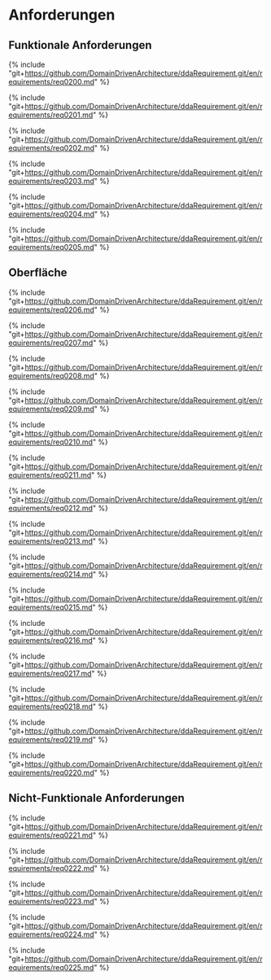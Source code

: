 # Anforderungen



## Funktionale Anforderungen

{% include "git+https://github.com/DomainDrivenArchitecture/ddaRequirement.git/en/requirements/req0200.md" %}

{% include "git+https://github.com/DomainDrivenArchitecture/ddaRequirement.git/en/requirements/req0201.md" %}

{% include "git+https://github.com/DomainDrivenArchitecture/ddaRequirement.git/en/requirements/req0202.md" %}

{% include "git+https://github.com/DomainDrivenArchitecture/ddaRequirement.git/en/requirements/req0203.md" %}

{% include "git+https://github.com/DomainDrivenArchitecture/ddaRequirement.git/en/requirements/req0204.md" %}

{% include "git+https://github.com/DomainDrivenArchitecture/ddaRequirement.git/en/requirements/req0205.md" %}


## Oberfläche

{% include "git+https://github.com/DomainDrivenArchitecture/ddaRequirement.git/en/requirements/req0206.md" %}

{% include "git+https://github.com/DomainDrivenArchitecture/ddaRequirement.git/en/requirements/req0207.md" %}

{% include "git+https://github.com/DomainDrivenArchitecture/ddaRequirement.git/en/requirements/req0208.md" %}

{% include "git+https://github.com/DomainDrivenArchitecture/ddaRequirement.git/en/requirements/req0209.md" %}

{% include "git+https://github.com/DomainDrivenArchitecture/ddaRequirement.git/en/requirements/req0210.md" %}

{% include "git+https://github.com/DomainDrivenArchitecture/ddaRequirement.git/en/requirements/req0211.md" %}

{% include "git+https://github.com/DomainDrivenArchitecture/ddaRequirement.git/en/requirements/req0212.md" %}

{% include "git+https://github.com/DomainDrivenArchitecture/ddaRequirement.git/en/requirements/req0213.md" %}

{% include "git+https://github.com/DomainDrivenArchitecture/ddaRequirement.git/en/requirements/req0214.md" %}

{% include "git+https://github.com/DomainDrivenArchitecture/ddaRequirement.git/en/requirements/req0215.md" %}

{% include "git+https://github.com/DomainDrivenArchitecture/ddaRequirement.git/en/requirements/req0216.md" %}

{% include "git+https://github.com/DomainDrivenArchitecture/ddaRequirement.git/en/requirements/req0217.md" %}

{% include "git+https://github.com/DomainDrivenArchitecture/ddaRequirement.git/en/requirements/req0218.md" %}

{% include "git+https://github.com/DomainDrivenArchitecture/ddaRequirement.git/en/requirements/req0219.md" %}

{% include "git+https://github.com/DomainDrivenArchitecture/ddaRequirement.git/en/requirements/req0220.md" %}


## Nicht-Funktionale Anforderungen

{% include "git+https://github.com/DomainDrivenArchitecture/ddaRequirement.git/en/requirements/req0221.md" %}

{% include "git+https://github.com/DomainDrivenArchitecture/ddaRequirement.git/en/requirements/req0222.md" %}

{% include "git+https://github.com/DomainDrivenArchitecture/ddaRequirement.git/en/requirements/req0223.md" %}

{% include "git+https://github.com/DomainDrivenArchitecture/ddaRequirement.git/en/requirements/req0224.md" %}

{% include "git+https://github.com/DomainDrivenArchitecture/ddaRequirement.git/en/requirements/req0225.md" %}
